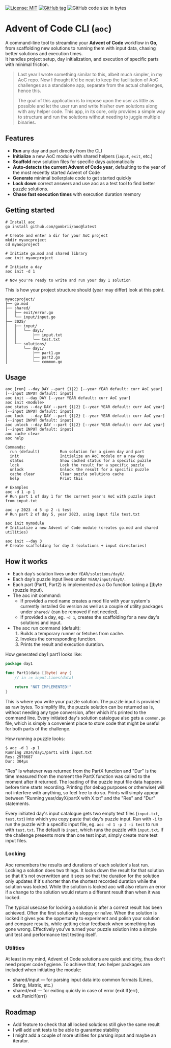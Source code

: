 [![License: MIT](https://img.shields.io/badge/License-MIT-yellow.svg)](LICENSE)
[![GitHub tag](https://img.shields.io/github/v/tag/gombrii/aoc)](https://github.com/gombrii/aoc/tags)
![GitHub code size in bytes](https://img.shields.io/github/languages/code-size/gombrii/aoc)


# Advent of Code CLI (`aoc`)

A command-line tool to streamline your **Advent of Code** workflow in **Go**, from scaffolding new solutions to running them with input data, chasing better solutions and execution times.  
It handles project setup, day initialization, and execution of specific parts with minimal friction.
> Last year I wrote something similar to this, albeit much simpler, in my AoC repo. Now I thought it'd be neat to keep the facilitation of AoC challenges as a standalone app, separate from the actual challenges, hence this.
>
> The goal of this application is to impose upon the user as little as possible and let the user run and write his/her own solutions along with any helper code. This app, in its core, only provides a simple way to structure and run the solutions without needing to juggle multiple binaries.

## Features

- **Run** any day and part directly from the CLI
- **Initialize** a new AoC module with shared helpers (`input`, `exit`, etc.)
- **Scaffold** new solution files for specific days automatically
- **Auto-detects the current Advent of Code year**, defaulting to the year of the most recently started Advent of Code
- **Generate** minimal boilerplate code to get started quickly
- **Lock down** correct answers and use aoc as a test tool to find better puzzle solutions.
- **Chase fast execution times** with execution duration memory

## Getting started

```shell
# Install aoc
go install github.com/gombrii/aoc@latest

# Create and enter a dir for your AoC project
mkdir myaocproject
cd myaocproject

# Initiate go.mod and shared library
aoc init myaocproject

# Initiate a day
aoc init -d 1

# Now you're ready to write and run your day 1 solution
```

This is how your project structure should (year may differ) look at this point.

```
myaocproject/
├── go.mod
├── shared/
│   ├── exit/error.go
│   └── input/input.go
├── 2025/
│   ├── input/
│   │   └── day1/
│   │       ├── input.txt
│   │       └── test.txt
│   └── solutions/
│       └── day1/
│           ├── part1.go
│           ├── part2.go
│           └── common.go
```
## Usage
```
aoc [run] --day DAY --part {1|2} [--year YEAR default: curr AoC year] [--input INPUT default: input]
aoc init --day DAY [--year YEAR default: curr AoC year]
aoc init <module>
aoc status --day DAY --part {1|2} [--year YEAR default: curr AoC year] [--input INPUT default: input]
aoc lock   --day DAY --part {1|2} [--year YEAR default: curr AoC year] [--input INPUT default: input]
aoc unlock --day DAY --part {1|2} [--year YEAR default: curr AoC year] [--input INPUT default: input]
aoc cache clear
aoc help

Commands:
  run (default)         Run solution for a given day and part
  init                  Initialize an AoC module or a new day
  status                Show cached status for a specific puzzle
  lock                  Lock the result for a specific puzzle
  unlock                Unlock the result for a specific puzzle
  cache clear           Clear puzzle solutions cache
  help                  Print this
```

```shell
# Examples
aoc -d 1 -p 1
# Run part 1 of day 1 for the current year's AoC with puzzle input from input.txt

aoc -y 2023 -d 5 -p 2 -i test
# Run part 2 of day 5, year 2023, using input file test.txt

aoc init mymodule
# Initialize a new Advent of Code module (creates go.mod and shared utilities)

aoc init --day 3
# Create scaffolding for day 3 (solutions + input directories)
```

## How it works
- Each day’s solution lives under `YEAR/solutions/dayX/`.
- Each day’s puzzle input lives under `YEAR/input/dayX/`.
- Each part (Part1, Part2) is implemented as a Go function taking a []byte (puzzle input).
- The aoc init command:
    - If provided a mod name creates a mod file with your system's currently installed Go version as well as a couple of utility packages under `shared/` (can be removed if not needed).
    - If provided a day, eg. `-d 1`, creates the scaffolding for a new day's solutions and input.
- The aoc run command (default):
    1. Builds a temporary runner or fetches from cache.
    1. Invokes the corresponding function.
    1. Prints the result and execution duration.

How generated day1 part1 looks like:

```go
package day1

func Part1(data []byte) any {
	// in := input.Lines(data)

	return "NOT IMPLEMENTED!"
}
```

This is where you write your puzzle solution. The puzzle input is provided as raw bytes. To simplify life, the puzzle solution can be returned as is, without needing any type conversion, after which it's printed to the command line. Every initiated day's solution catalogue also gets a `common.go` file, which is simply a convenient place to store code that might be useful for both parts of the challenge.

How running a puzzle looks:
```shell
$ aoc -d 1 -p 1
Running 2024/day1/part1 with input.txt
Res: 2970687
Dur: 304µs
```

"Res" is whatever was returned from the PartX function and "Dur" is the time measured from the moment the PartX function was called to the moment after it returned. The loading of the puzzle input file data happens before time starts recording. Printing (for debug purposes or otherwise) will not interfere with anything, so feel free to do so. Prints will simply appear between "Running year/dayX/partX with X.txt" and the "Res" and "Dur" statements.

Every initiated day's input catalogue gets two empty text files (`input.txt`, `test.txt`) into which you copy paste that day's puzzle input. Run with `-i` to run the puzzle with a specific input file, eg. `aoc -d 1 -p 2 -i test` to run with `test.txt`. The default is `input`, which runs the puzzle with `input.txt`. If the challenge presents more than one test input, simply create more test input files.

### Locking
Aoc remembers the results and durations of each solution's last run. Locking a solution does two things. It locks down the result for that solution so that it's not overwritten and it sees so that the duration for the solution only updates if it's shorter than the shortest recorded duration while the solution was locked. While the solution is locked aoc will also return an error if a change to the solution would return a different result than when it was locked.

The typical usecase for locking a solution is after a correct result has been achieved. Often the first solution is sloppy or naïve. When the solution is locked it gives you the oppertunity to experiment and polish your solution and compare results, while getting clear feedback when something has gone wrong. Effectively you've turned your puzzle solution into a simple unit test and performance test testing itself. 

### Utilities
At least in my mind, Advent of Code solutions are quick and dirty, thus don't need proper code hygiene. To achieve that, two helper packages are included when initiating the module:
- shared/input — for parsing input data into common formats (Lines, String, Matrix, etc.)
- shared/exit — for exiting quickly in case of error (exit.If(err), exit.PanicIf(err))

## Roadmap
- Add feature to check that all locked solutions still give the same result
- I will add unit tests to be able to guarantee stability
- I might add a couple of more utilities for parsing input and maybe an iterator.